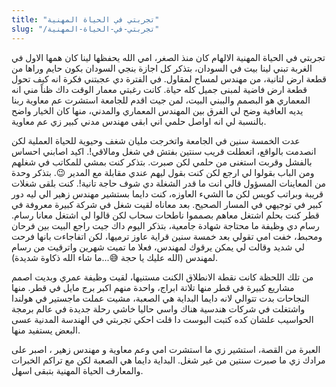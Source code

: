 ```yaml
---
title: "تجربتي في الحياة المهنية"
slug: "/تجربتي-في-الحياة-المهنية"
---
```


تجربتي في الحياة المهنية
الالهام كان منذ الصغر، امي الله يحفظها لينا كان همها الاول في الغربة تبني لينا بيت في السودان، بتذكر كل اجازة بنجي السودان بكون حايم وراها من قطعة ارض لتانية، من مهندس لمساح لمقاول. في الفترة دي عجبتني فكرة انه كيف تحول قطعة ارض فاضية لمبنى جميل كله حياة. كانت رغبتي معمار الوقت داك ظناً مني انه المعماري هو البصمم والببني البيت، لمن جيت اقدم للجامعة استشرت عم معاوية ربنا يديه العافية وضح لي الفرق بين المهندس المعماري والمدني، منها كان الخيار واضح بالنسبة لي انه اواصل حلمي اني ابقى مهندس مدني كبير زي عم معاوية.  

عدت الخمسة سنين في الجامعة واتخرجت مليان شغف وحيوية للحياة العملية لكن انصدمت بالواقع، اتعطلت قريب سنتين بفتش في شغل ومالاقي!. اكيد اصابني احساس بالفشل وقربت استغنى من حلمي لكن صبرت. بتذكر كنت بمشي للمكاتب في شغلهم ومن الباب بقولوا لي ارجع لكن كنت بقول ليهم عندي مقابلة مع المدير 😉. بتذكر وحدة من المعاينات المسؤول قالي انت ما قدر الشغلة دي شوف حاجة تانية!. كنت بلقى شغلات قريبة وبراتب كويس لكن ما الشيء العاوزه، كنت دايما بستشير مهندس زهير الي ليه دور كبير في توجيهي في المسار الصحيح. بعد معاناه لقيت شغل في شركة كبيرة معروفة في قطر كنت بحلم اشتغل  معاهم بصمموا ناطحات سحاب لكن قالوا لي اشتغل معانا رسام. رسام دي وظيفة ما محتاجة شهادة جامعية، بتذكر اليوم داك جيت راجع البيت بين فرحان ومحبط، خفت امي تقولي بعد خمسة سنين قراية عاوز ترميها، لكن اتفاجاءت بانها فرحت لي شديد وقالت لي يمكن يرقوك لمهندس، فعلا ما تميت شهرين واترقيت من رسام لمهندس (الله عليك يا حجة 😅...ما شاء الله ذكاوة شديدة).

من تلك اللحظة كانت نقطة الانطلاق الكنت مستنيها، لقيت وظيفة عمري وبديت اصمم مشاريع كبيرة في قطر منها تلاتة ابراج، واحدة منهم اكبر برج مايل في قطر. منها النجاحات بدت تتوالي لانه دايما البداية هي الصعبة، مشيت عملت ماجستير في هولندا واشتغلت في شركات هندسية هناك واسي حاليا خاشي رحلة جديدة في عالم برمجة الحواسيب علشان كده كتبت البوست دا قلت احكي تجربتي في الهندسة المدنية عسى البعض يستفيد منها.

العبرة من القصة، استشير زي ما استشرت امي وعم معاوية و مهندس زهير ، اصبر على مرادك زي ما صبرت سنتين من غير شغل. البداية دايما هي الصعبة لكن مع تراكم  الخبرات والمعارف الحياة المهنية بتبقى اسهل.